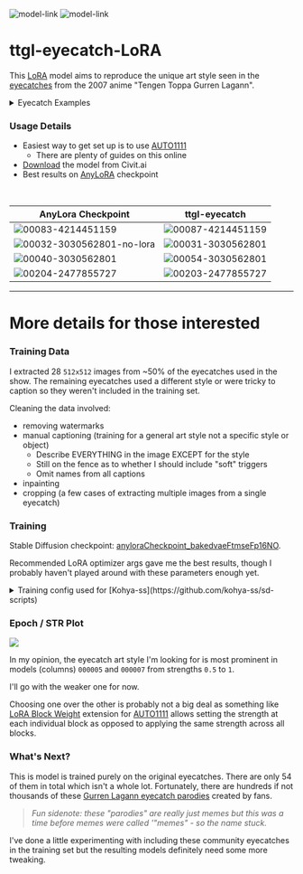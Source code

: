 ![model-link][downloads] ![model-link][favourites]

[model-link]: https://civitai.com/models/44734?modelVersionId=49372
[downloads]: https://img.shields.io/badge/dynamic/json?color=blue&label=Downloads&query=%24.stats.downloadCount&url=https%3A%2F%2Fcivitai.com%2Fapi%2Fv1%2Fmodels%2F44734&style=for-the-badge
[favourites]: https://img.shields.io/badge/dynamic/json?color=9cf&label=❤&query=%24.stats.favoriteCount&url=https%3A%2F%2Fcivitai.com%2Fapi%2Fv1%2Fmodels%2F44734&style=for-the-badge

# ttgl-eyecatch-LoRA


This [LoRA](https://github.com/cloneofsimo/lora) model aims to reproduce the unique art style seen in the [eyecatches](https://en.wiktionary.org/wiki/eyecatch) from the 2007 anime "Tengen Toppa Gurren Lagann".


<details>
    <summary>Eyecatch Examples</summary>

![3 - 2QkYa2B](https://user-images.githubusercontent.com/30682722/232262899-65313e59-a40e-442e-ae8c-41cb38ac40e8.jpg)

![6 - q4JT7xT](https://user-images.githubusercontent.com/30682722/232262910-06ff5a3a-c5d0-4f3b-8943-168f2897b454.jpg)

![10 - AaXN8Nd](https://user-images.githubusercontent.com/30682722/232264086-7570efaf-4872-4d37-997e-d2ebbe6bfb47.jpg)

![30 - V4aXp3E](https://user-images.githubusercontent.com/30682722/232262932-64e91711-83ed-4396-a803-66a2ba87bc9c.jpg)


Eyecatch Illustration Credits:
- Akira Amemiya (eps 5, 7, 22)
- Atsushi Nishigori (4 episodes)
- Chikashi Kubota (ep 14)
- Hiroyuki Imaishi (eps 1, 18)
- Ikuo Kuwana (ep 24)
- Katsuzo Hirata (ep 10)
- Kazuhiro Takamura (ep 12)
- Kikuko Sadakata (eps 5, 22)
- Kouichi Motomura (4 episodes)
- Mitsuru Ishihara (ep 3)
- Osamu Kobayashi (ep 4)
- Satoshi Yamaguchi (eps 20, 25)
- Shingo Abe (eps 13, 21, 26)
- Shōko Nakamura (ep 10)
- Sunao Chikaoka (ep 3)
- Sushio (ep 15)
- Tadashi Hiramatsu (ep 26)
- Takashi Mukouda (ep 9)
- Yamato Kojima (ep 23)
- Yoh Yoshinari (ep 27)
- Yuka Shibata (eps 6, 21)
</details>


### Usage Details

- Easiest way to get set up is to use [AUTO1111](https://github.com/AUTOMATIC1111/stable-diffusion-webui)
  - There are plenty of guides on this online
- [Download](https://civitai.com/models/44734?modelVersionId=49372) the model from Civit.ai
- Best results on [AnyLoRA](https://civitai.com/models/23900/anylora-checkpoint) checkpoint


<br />

| AnyLora Checkpoint | ttgl-eyecatch |
| --- | --- |
| ![00083-4214451159](https://user-images.githubusercontent.com/30682722/232762400-d5d3921c-89e1-4585-83d2-4c5a14cebc8a.png) | ![00087-4214451159](https://user-images.githubusercontent.com/30682722/232768708-f3f71a0e-27cf-4e21-96ac-fbfcc3154847.png)
| ![00032-3030562801-no-lora](https://user-images.githubusercontent.com/30682722/232760120-a056b256-9a03-4554-92ca-eb11d3284281.png) | ![00031-3030562801](https://user-images.githubusercontent.com/30682722/232760164-dcf90844-45a6-4801-860c-a33b35afa077.png) |
| ![00040-3030562801](https://user-images.githubusercontent.com/30682722/232760459-5f83c2fb-9eb7-4600-9ea6-3ceec73483ff.png) | ![00054-3030562801](https://user-images.githubusercontent.com/30682722/232760498-bc365440-fc85-4991-af0f-3794da42658c.png) |
![00204-2477855727](https://user-images.githubusercontent.com/30682722/232782078-7b447098-3539-4926-815b-026053e4d74f.png) | ![00203-2477855727](https://user-images.githubusercontent.com/30682722/232782111-41229c10-22ba-4319-80eb-3f73690f8dd8.png) |

____

# More details for those interested

### Training Data

I extracted 28 `512x512` images from ~50% of the eyecatches used in the show. The remaining eyecatches used a different style or were tricky to caption so they weren't included in the training set.

Cleaning the data involved:
- removing watermarks
- manual captioning (training for a general art style not a specific style or object)
  - Describe EVERYTHING in the image EXCEPT for the style
  - Still on the fence as to whether I should include "soft" triggers
  - Omit names from all captions
- inpainting
- cropping (a few cases of extracting multiple images from a single eyecatch)

### Training

Stable Diffusion checkpoint: [anyloraCheckpoint_bakedvaeFtmseFp16NO](https://civitai.com/models/23900/anylora-checkpoint).

Recommended LoRA optimizer args gave me the best results, though I probably haven't played around with these parameters enough yet.

<details>
    <summary>Training config used for [Kohya-ss](https://github.com/kohya-ss/sd-scripts)</summary>

```
[additional_network_arguments]
no_metadata = false
unet_lr = 0.0001
text_encoder_lr = 5e-5
network_module = "networks.lora"
network_dim = 32
network_alpha = 16
network_train_unet_only = false
network_train_text_encoder_only = false

[optimizer_arguments]
optimizer_type = "AdamW8bit"
learning_rate = 0.0001
max_grad_norm = 1.0
lr_scheduler = "constant"
lr_warmup_steps = 0

[dataset_arguments]
debug_dataset = false
in_json = ***
train_data_dir = ***
dataset_repeats = 15
shuffle_caption = true
keep_tokens = 0
resolution = "512,512"
caption_dropout_rate = 0
caption_tag_dropout_rate = 0
caption_dropout_every_n_epochs = 0
color_aug = false
token_warmup_min = 1
token_warmup_step = 0

[training_arguments]
output_dir = ***
output_name = "ttgl-eyecatch-original"
save_precision = "fp16"
save_every_n_epochs = 1
train_batch_size = 6
max_token_length = 225
mem_eff_attn = false
xformers = true
max_train_epochs = 10
max_data_loader_n_workers = 8
persistent_data_loader_workers = true
gradient_checkpointing = false
gradient_accumulation_steps = 1
mixed_precision = "fp16"
clip_skip = 2
logging_dir = ***
log_prefix = "ttgl-eyecatch-original"
lowram = true
```
</details>


### Epoch / STR Plot

![](https://user-images.githubusercontent.com/30682722/232767950-3fb07c17-a9d7-4752-8fc4-2a464222a3bf.png)

In my opinion, the eyecatch art style I'm looking for is most prominent in models (columns) `000005` and `000007` from strengths `0.5` to `1`.  

I'll go with the weaker one for now.


Choosing one over the other is probably not a big deal as something like [LoRA Block Weight](https://github.com/hako-mikan/sd-webui-lora-block-weight) extension for [AUTO1111](https://github.com/AUTOMATIC1111/stable-diffusion-webui) allows setting the strength at each individual block as opposed to applying the same strength across all blocks.


### What's Next?

This is model is trained purely on the original eyecatches. There are only 54 of them in total which isn't a whole lot.
Fortunately, there are hundreds if not thousands of these [Gurren Lagann eyecatch parodies](https://knowyourmeme.com/memes/gurren-lagann-eyecatch-parodies) created by fans.

> *Fun sidenote: these "parodies" are really just memes but this was a time before memes were called '"memes" - so the name stuck.*

I've done a little experimenting with including these community eyecatches in the training set but the resulting models definitely need some more tweaking.